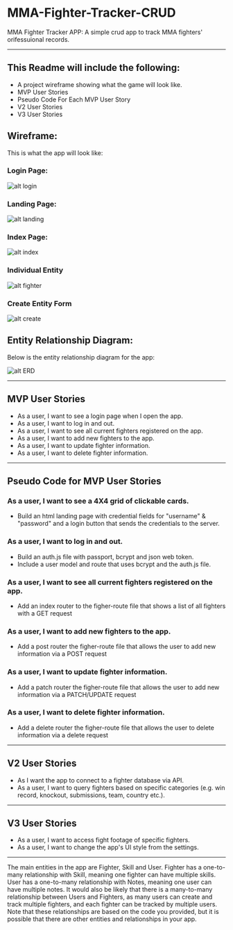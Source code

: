 # MMA-Fighter-Tracker-CRUD
MMA Fighter Tracker APP: A simple crud app to track MMA fighters' orifessuional records. 
_________________________________________________________________
## This Readme will include the following:
* A project wireframe showing what the game will look like.
* MVP User Stories
* Pseudo Code For Each MVP User Story
* V2 User Stories
* V3 User Stories

## Wireframe:

This is what the app will look like:

### Login Page:

![alt login](login.PNG "log in")

### Landing Page:

![alt landing](main.PNG "landing")

### Index Page:

![alt index](index.PNG "main")

### Individual Entity

![alt fighter](fighter.PNG "entity")

### Create Entity Form

![alt create](create.PNG "create")


## Entity Relationship Diagram:

Below is the entity relationship diagram for the app:

![alt ERD](ERD.PNG "ERD")

_________________________________________________________________
## MVP User Stories
* As a user, I want to see a login page when I open the app.
* As a user, I want to log in and out.
* As a user, I want to see all current fighters registered on the app.
* As a user, I want to add new fighters to the app.
* As a user, I want to update fighter information.
* As a user, I want to delete fighter information.
_________________________________________________________________
## Pseudo Code for MVP User Stories

### As a user, I want to see a 4X4 grid of clickable cards.
* Build an html landing page with credential fields for "username" & "password" and a login button that sends the credentials to the server.

### As a user, I want to log in and out.
* Build an auth.js file with passport, bcrypt and json web token. 
* Include a user model and route that uses bcrypt and the auth.js file.    

### As a user, I want to see all current fighters registered on the app.
* Add an index router to the figher-route file that shows a list of all fighters with a GET request

### As a user, I want to add new fighters to the app.
* Add a post router the figher-route file that allows the user to add new information via a POST request

### As a user, I want to update fighter information.
* Add a patch router the figher-route file that allows the user to add new information via a PATCH/UPDATE request

### As a user, I want to delete fighter information.
* Add a delete router the figher-route file that allows the user to delete information via a delete request

_________________________________________________________________
## V2 User Stories
* As I want the app to connect to a fighter database via API.
* As a user, I want to query fighters based on specific categories (e.g. win record, knockout, submissions, team, country etc.).
_________________________________________________________________
## V3 User Stories
* As a user, I want to access fight footage of specific fighters.
* As a user, I want to change the app's UI style from the settings.
_________________________________________________________________

The main entities in the app are Fighter, Skill and User.
Fighter has a one-to-many relationship with Skill, meaning one fighter can have multiple skills.
User has a one-to-many relationship with Notes, meaning one user can have multiple notes.
It would also be likely that there is a many-to-many relationship between Users and Fighters, as many users can create and track multiple fighters, and each fighter can be tracked by multiple users.
Note that these relationships are based on the code you provided, but it is possible that there are other entities and relationships in your app.